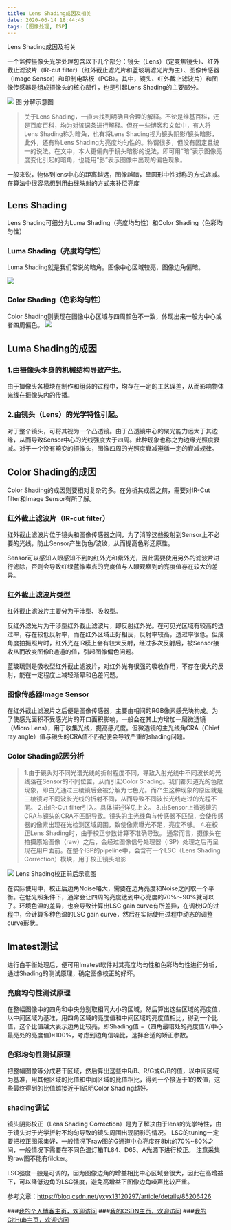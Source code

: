 ```yaml
---
title: Lens Shading成因及相关
date: 2020-06-14 18:44:45
tags: [图像处理, ISP]
---
```


Lens Shading成因及相关
<!--more-->


一个监控摄像头光学处理包含以下几个部分：镜头（Lens）（定变焦镜头）、红外截止滤波片（IR-cut filter）（红外截止滤光片和蓝玻璃滤光片为主）、图像传感器（Image Sensor）和印制电路板（PCB）。其中，镜头、红外截止滤波片）和图像传感器是组成摄像头的核心部件，也是引起Lens Shading的主要部分。

![](https://img-blog.nos-eastchina1.126.net/blog/blog_camera_system_components.png)
图 分解示意图

>关于Lens Shading，一直未找到明确且合理的解释。不论是维基百科，还是百度百科，均为对该词条进行解释。但在一些博客和文献中，有人将Lens Shading称为暗角，也有将Lens Shading视为镜头阴影/镜头暗影，此外，还有称Lens Shading为亮度均匀性的。称谓很多，但没有固定且统一的说法。在文中，本人更偏向于镜头暗影的说法，即可用“暗”表示图像亮度变化引起的暗角，也能用“影”表示图像中出现的偏色现象。

一般来说，物体到lens中心的距离越远，图像越暗，呈圆形中性对称的方式递减。在算法中很容易想到用曲线映射的方式来补偿亮度

## Lens Shading
Lens Shading可细分为Luma Shading（亮度均匀性）和Color Shading（色彩均匀性）
### Luma Shading（亮度均匀性）
Luma Shading就是我们常说的暗角。图像中心区域较亮，图像边角偏暗。

![](https://img-blog.nos-eastchina1.126.net/PersonalPhoto/blog_shadingluma.png)

### Color Shading（色彩均匀性）

Color Shading则表现在图像中心区域与四周颜色不一致，体现出来一般为中心或者四周偏色。
![](https://img-blog.nos-eastchina1.126.net/PersonalPhoto/blog_shadingcolor.png)

## Luma Shading的成因
### 1.由摄像头本身的机械结构导致产生。
由于摄像头各模块在制作和组装的过程中，均存在一定的工艺误差，从而影响物体光线在摄像头内的传播。
### 2.由镜头（Lens）的光学特性引起。
对于整个镜头，可将其视为一个凸透镜。由于凸透镜中心的聚光能力远大于其边缘，从而导致Sensor中心的光线强度大于四周。此种现象也称之为边缘光照度衰减。对于一个没有畸变的摄像头，图像四周的光照度衰减遵循一定的衰减规律。

## Color Shading的成因
Color Shading的成因则要相对复杂的多。在分析其成因之前，需要对IR-Cut filter和Image Sensor有所了解。
### 红外截止滤波片（IR-cut filter）
红外截止滤波片位于镜头和图像传感器之间，为了消除这些投射到Sensor上不必要的光线，防止Sensor产生伪色/波纹，从而提高色彩还原性。

Sensor可以感知人眼感知不到的红外光和紫外光，因此需要使用另外的滤波片进行滤除，否则会导致红绿蓝像素点的亮度值与人眼观察到的亮度值存在较大的差异。


### 红外截止滤波片类型
红外截止滤波片主要分为干涉型、吸收型。

反红外滤光片为干涉型红外截止滤波片，即反射红外光。在可见光区域有较高的透过率，存在较低反射率，而在红外区域正好相反，反射率较高，透过率很低。但成角度拍摄照片时，红外光在IR膜上会有较大反射，经过多次反射后，被Sensor接收从而改变图像R通道的值，引起图像偏色问题。

蓝玻璃则是吸收型红外截止滤波片，对红外光有很强的吸收作用，不存在很大的反射，能在一定程度上减轻渐晕和色差问题。

### 图像传感器Image Sensor
在红外截止滤波片之后便是图像传感器，主要由相间的RGB像素感光块构成。为了使感光面积不受感光片的开口面积影响，一般会在其上方增加一层微透镜（Micro Lens），用于收集光线，提高感光度。但微透镜的主光线角CRA（Chief ray angle）值与镜头的CRA值不匹配便会导致严重的shading问题。

### Color Shading成因分析
>1.由于镜头对不同光谱光线的折射程度不同，导致入射光线中不同波长的光线落在Sensor的不同位置，从而引起Color Shading。我们都知道光的色散现象，即白光通过三棱镜后会被分解为七色光。而产生这种现象的原因就是三棱镜对不同波长光线的折射不同，从而导致不同波长光线走过的光程不同。
2.由IR-Cut filter引入。具体描述详见上文。
3.由Sensor上微透镜的CRA与镜头的CRA不匹配导致。镜头的主光线角与传感器不匹配，会使传感器的像素出现在光检测区域周围，致使像素曝光不足，亮度不够。
4.在校正Lens Shading时，由于校正参数计算不准确导致。
通常而言，摄像头在拍摄原始图像（raw）之后，会经过图像信号处理器（ISP）处理之后再呈现在用户面前。在整个ISP的pipeline中，会含有一个LSC（Lens Shading Correction）模块，用于校正镜头暗影

![](https://img-blog.nos-eastchina1.126.net/PersonalPhoto/blog_shading1.png)
Lens Shading校正前后示意图

在实际使用中，校正后边角Noise略大，需要在边角亮度和Noise之间取一个平衡。在低光照条件下，通常会让四周的亮度达到中心亮度的70%～90%就可以了。环境色温的差异，也会导致计算出LSC gain curve有所差异，在调校IQ的过程中，会计算多种色温的LSC gain curve，然后在实际使用过程中动态的调整curve形状。

## Imatest测试
进行白平衡处理后，便可用Imatest软件对其亮度均匀性和色彩均匀性进行分析，通过Shading的测试原理，确定图像校正的好坏。
### 亮度均匀性测试原理
在整幅图像中的四角和中央分别取相同大小的区域，然后算出这些区域的亮度值，以中间区域为基准，用四角区域的亮度值和中间区域的亮度值相比，得到一个比值，这个比值越大表示边角比较亮，即Shading值 =（四角最暗处的亮度值Y/中心最亮处的亮度值)×100%，考虑到边角信噪比，选择合适的矫正参数。
### 色彩均匀性测试原理
把整幅图像等分成若干区域，然后算出这些中R/B、R/G或G/B的值，以中间区域为基准，用其他区域的比值和中间区域的比值相比，得到一个接近于1的数值，这些最终得到的比值越接近于1说明Color Shading越好。

### shading调试
镜头阴影校正（Lens Shading Correction）是为了解决由于lens的光学特性，由于镜头对于光学折射不均匀导致的镜头周围出现阴影的情况。
LSC的tuning一定要把校正图采集好，一般情况下raw图的G通道中心亮度在8bit的70%~80%之间，一般情况下需要在不同色温灯箱TL84、D65、A光源下进行校正。
注意采集的raw图不能有filcker。

LSC强度一般是可调的，因为图像边角的增益相比中心区域会很大，因此在高增益下，可以降低边角的LSC强度，避免高增益下图像边角噪声比较严重。


参考文章：https://blog.csdn.net/yxyx13120297/article/details/85206426


###[我的个人博客主页，欢迎访问](http://www.aomanhao.top/)
###[我的CSDN主页，欢迎访问](https://blog.csdn.net/Aoman_Hao)
###[我的GitHub主页，欢迎访问](https://github.com/AomanHao)


